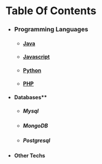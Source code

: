 
# Table Of Contents

 - ### Programming Languages    
   - #### [Java](https://srimuthurajesh.github.io/Tech-Notes/Java/)    
   - #### [Javascript](https://srimuthurajesh.github.io/Tech-Notes/Java%20script/)  
   - #### [Python](https://srimuthurajesh.github.io/Tech-Notes/Python/)  
   - #### [PHP](https://srimuthurajesh.github.io/Tech-Notes/PHP/)  
- #### Databases**    
  - ##### Mysql  
  - ##### MongoDB  
  - ##### Postgresql    
- #### Other Techs  
